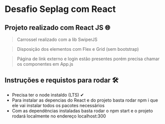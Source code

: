 # Desafio Seplag com React

## Projeto realizado com React JS 🌐

> Carrossel realizado com a lib SwiperJS

>Disposição dos elementos com Flex e Grid (sem bootstrap)

> Página de link externo e login estão presentes porém precisa chamar os componentes em App.js

## Instruções e requistos para rodar 🛠
- Precisa ter o node instaldo (LTS) ✔
- Para instalar as depencias do React e do projeto basta rodar npm i que ele vai instalar todos os pacotes necessários
- Com as dependências instaladas basta rodar o npm start e o projeto rodará localmente no endereço localhost:300


